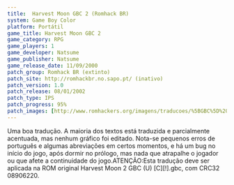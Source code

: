 ```yaml
---
title:  Harvest Moon GBC 2 (Romhack BR)
system: Game Boy Color
platform: Portátil
game_title: Harvest Moon GBC 2
game_category: RPG
game_players: 1
game_developer: Natsume
game_publisher: Natsume
game_release_date: 11/09/2000
patch_group: Romhack BR (extinto)
patch_site: http://romhackbr.no.sapo.pt/ (inativo)
patch_version: 1.0
patch_release: 08/01/2002
patch_type: IPS
patch_progress: 95%
patch_images: [http://www.romhackers.org/imagens/traducoes/%5BGBC%5D%20Harvest%20Moon%20%2532%20GBC%20-%20Romhack%20BR%20-%201.png,http://www.romhackers.org/imagens/traducoes/%5BGBC%5D%20Harvest%20Moon%20%2532%20GBC%20-%20Romhack%20BR%20-%202.png,http://www.romhackers.org/imagens/traducoes/%5BGBC%5D%20Harvest%20Moon%20%2532%20GBC%20-%20Romhack%20BR%20-%203.png]
---
```

Uma boa tradução. A maioria dos textos está traduzida e parcialmente acentuada, mas nenhum gráfico foi editado. Nota-se pequenos erros de português e algumas abreviações em certos momentos, e há um bug no início do jogo, após dormir no prólogo, mas nada que atrapalhe o jogador ou que afete a continuidade do jogo.ATENÇÃO:Esta tradução deve ser aplicada na ROM original Harvest Moon 2 GBC (U) [C][!].gbc, com CRC32 08906220.